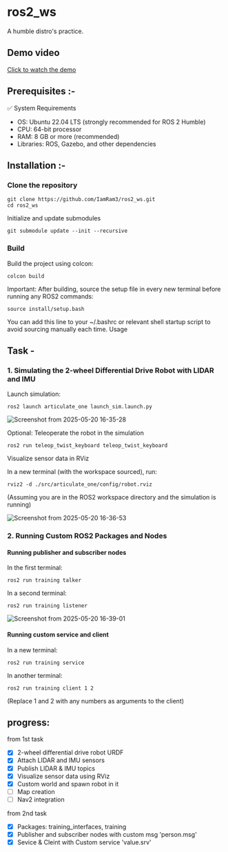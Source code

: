 # ros2_ws
A humble distro's practice.

## Demo video
[Click to watch the demo](https://drive.google.com/file/d/1LIyxLz-5gxEQXeS0jAg2ZJjzHv6a5EfB/view?usp=sharing)

## Prerequisites :-
✅ System Requirements
 - OS: Ubuntu 22.04 LTS (strongly recommended for ROS 2 Humble)
 - CPU: 64-bit processor
 - RAM: 8 GB or more (recommended)
 - Libraries: ROS, Gazebo, and other dependencies

## Installation :- 

### Clone the repository

    git clone https://github.com/IamRam3/ros2_ws.git
    cd ros2_ws

Initialize and update submodules

    git submodule update --init --recursive

### Build

Build the project using colcon:

    colcon build

Important:
After building, source the setup file in every new terminal before running any ROS2 commands:

    source install/setup.bash

You can add this line to your ~/.bashrc or relevant shell startup script to avoid sourcing manually each time.
Usage

## Task -

### 1. Simulating the 2-wheel Differential Drive Robot with LIDAR and IMU

 Launch simulation:

    ros2 launch articulate_one launch_sim.launch.py

![Screenshot from 2025-05-20 16-35-28](https://github.com/user-attachments/assets/c5eaf2a3-4d23-425b-9786-8c450301394f)


Optional: Teleoperate the robot in the simulation

    ros2 run teleop_twist_keyboard teleop_twist_keyboard

Visualize sensor data in RViz

In a new terminal (with the workspace sourced), run:

    rviz2 -d ./src/articulate_one/config/robot.rviz

(Assuming you are in the ROS2 workspace directory and the simulation is running)

![Screenshot from 2025-05-20 16-36-53](https://github.com/user-attachments/assets/291f6b75-c774-442b-bcea-b1a49e4a0af0)


### 2. Running Custom ROS2 Packages and Nodes

#### Running publisher and subscriber nodes

In the first terminal:

    ros2 run training talker

In a second terminal:

    ros2 run training listener

![Screenshot from 2025-05-20 16-39-01](https://github.com/user-attachments/assets/d69a6cf9-20d6-487d-ac82-45d78116ca28)


#### Running custom service and client

In a new terminal:

    ros2 run training service

In another terminal:

    ros2 run training client 1 2

(Replace 1 and 2 with any numbers as arguments to the client)

## progress:
from 1st task
- [x] 2-wheel differential drive robot URDF
- [x] Attach LIDAR and IMU sensors
- [x] Publish LIDAR & IMU topics
- [x] Visualize sensor data using RViz
- [x] Custom world and spawn robot in it
- [ ] Map creation
- [ ] Nav2 integration

from 2nd task
- [x] Packages: training_interfaces, training
- [x] Publisher and subscriber nodes with custom msg 'person.msg'
- [x] Sevice & Cleint with Custom service 'value.srv' 
